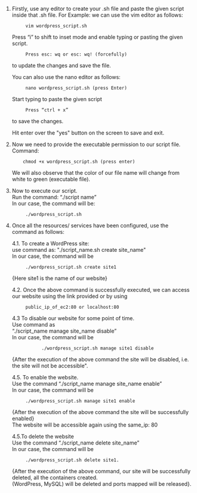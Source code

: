 1. Firstly, use any editor to create your .sh file and paste the given script inside that .sh file.
    For Example: we can use the vim editor as follows: <br>
    
            vim wordpress_script.sh

    Press “i” to shift to inset mode and enable typing or pasting the given script. <br>
    
            Press esc: wq or esc: wq! (forcefully) 
    
    to update the changes and save the file.<br>


    You can also use the nano editor as follows: <br>
    
            nano wordpress_script.sh (press Enter)

    Start typing to paste the given script

            Press “ctrl + x” 
      to save the changes. <br>

    Hit enter over the "yes" button on the screen to save and exit.

2.  Now we need to provide the executable permission to our script file. <br>
    Command: 
    
            chmod +x wordpress_script.sh (press enter) 
    We will also observe that the color of our file name will change from white to green (executable file).

3. Now to execute our script.<br>
   Run the command: “./script name” <br>
   In our case, the command will be: <br> 
   
            ./wordpress_script.sh

4. Once all the resources/ services have been configured, use the command as follows: <br>

    4.1.  To create a WordPress site: <br>
          use command as: "./script_name.sh create site_name" <br>
          In our case, the command will be 
          
            ./wordpress_script.sh create site1

      {Here site1 is the name of our website}
  
    4.2.  Once the above command is successfully executed, we can access our website using the link provided or by using <br>       
    
            public_ip_of_ec2:80 or localhost:80

    4.3   To disable our website for some point of time. <br>
          Use command as  <br>
          “./script_name manage site_name disable” <br>
          In our case, the command will be 
          
                  ./wordpress_script.sh manage site1 disable

      {After the execution of the above command the site will be disabled, i.e. the site will not be accessible".

    4.5.  To enable the website. <br>
          Use the command “./script_name manage site_name enable” <br>
          In our case, the command will be 
          
            ./wordpress_script.sh manage site1 enable

      {After the execution of the above command the site will be successfully enabled} <br>
          The website will be accessible again using the same_ip: 80

    4.5.To delete the website <br>
          Use the command “./script_name delete site_name” <br>
          In our case, the command will be 
          
            ./wordpress_script.sh delete site1.

      {After the execution of the above command, our site will be successfully deleted, all the containers created.   
          (WordPress, MySQL) will be deleted and ports mapped will be released}.

         
